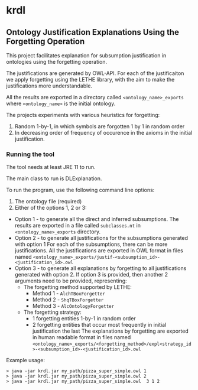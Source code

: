 # krdl
## Ontology Justification Explanations Using the Forgetting Operation

This project facilitates explanation for subsumption justification in ontologies using the forgetting operation.

The justifications are generated by OWL-API. For each of the justificaiton we apply forgetting using the LETHE library, with the aim to make the justifications more understandable.

All the results are exported in a directory called `<ontology_name>_exports` where `<ontology_name>` is the initial ontology.

The projects experiments with various heuristics for forgetting: 

1. Random 1-by-1, in which symbols are forgotten 1 by 1 in random order
2. In decreasing order of frequency of occurence in the axioms in the initial justification.


### Running the tool

The tool needs at least JRE 11 to run.

The main class to run is DLExplanation. 

To run the program, use the following command line options:

1. The ontology file (required)
2. Either of the options 1, 2 or 3:
  - Option 1 - to generate all the direct and inferred subsumptions. 
  The results are exported in a file called `subclasses.nt` in `<ontology_name>_exports` directory.
  - Option 2 - to generate all justifications for the subsumptions generated with option 1
  For each of the subsumptions, there can be more justifications. All the justifications are
  exported in OWL format in files named `<ontology_name>_exports/justif-<subsumption_id>-<justification_id>.owl`
  - Option 3 - to generate all explanations by forgetting to all justifications generated with option 2. 
  If option 3 is provided, then another 2 arguments need to be provided, representing:
    - The forgetting method supported by LETHE:
         - Method 1 - `AlchTBoxForgetter`
         - Method 2 - `ShqTBoxForgetter`
         - Method 3 - `AlcOntologyForgetter`
    - The forgetting strategy: 
        - 1 forgetting entities 1-by-1 in random order
        - 2 forgetting entities that occur most frequently in initial justification the last
 The explanations by forgetting are exported in human readable format in files named
 `<ontology_name>_exports/<forgetting_method>/expl<strategy_id>-<subsumption_id>-<justification_id>.owl`  

Example usage:

    > java -jar krdl.jar my_path/pizza_super_simple.owl 1
    > java -jar krdl.jar my_path/pizza_super_simple.owl 2
    > java -jar krdl.jar my_path/pizza_super_simple.owl  3 1 2


